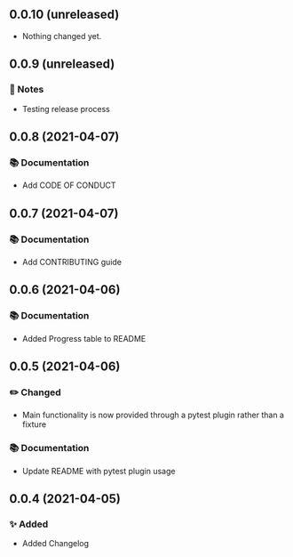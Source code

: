 0.0.10 (unreleased)
-------------------

- Nothing changed yet.


0.0.9 (unreleased)
------------------

### :notebook: Notes

- Testing release process


0.0.8 (2021-04-07)
------------------

### :books: Documentation

- Add CODE OF CONDUCT


0.0.7 (2021-04-07)
------------------

### :books: Documentation

- Add CONTRIBUTING guide


0.0.6 (2021-04-06)
------------------


### :books: Documentation

- Added Progress table to README


0.0.5 (2021-04-06)
------------------

### :pencil2: Changed

- Main functionality is now provided through a pytest plugin rather than a fixture

### :books: Documentation

- Update README with pytest plugin usage

0.0.4 (2021-04-05)
------------------

### :sparkles: Added

- Added Changelog
